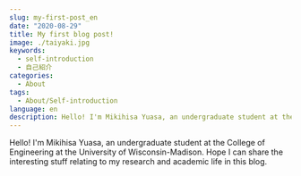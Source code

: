 ```yaml
---
slug: my-first-post_en
date: "2020-08-29"
title: My first blog post!
image: ./taiyaki.jpg
keywords:
  - self-introduction
  - 自己紹介
categories:
  - About
tags:
  - About/Self-introduction
language: en
description: Hello! I'm Mikihisa Yuasa, an undergraduate student at the College of Engineering at the University of Wisconsin-Madison. Hope I can share the interesting stuff relating to my research and academic life in this blog.
---
```


Hello! I'm Mikihisa Yuasa, an undergraduate student at the College of Engineering at the University of Wisconsin-Madison. Hope I can share the interesting stuff relating to my research and academic life in this blog.
